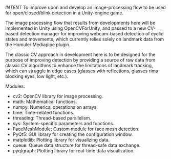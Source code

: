
*INTENT*
To improve upon and develop an image-processing flow to be used for open/closed/blink detection in a Unity-engine game.

The image processing flow that results from developments here will be implemented in Unity using OpenCVForUnity, 
and passed to a new CV-based detection manager for improving webcam-based detection of eyelid states and movements, which currently relies solely on landmark data from the Homuler Mediapipe plugin.

The classic CV approach in development here is to be designed for the purpose of improving detection by providing 
a source of raw data from classic CV algorithms to enhance the limitations of landmark tracking, which can struggle 
in edge cases (glasses with reflections, glasses rims blocking eyes, low light, etc.).

Modules:
- cv2: OpenCV library for image processing.
- math: Mathematical functions.
- numpy: Numerical operations on arrays.
- time: Time-related functions.
- threading: Thread-based parallelism.
- sys: System-specific parameters and functions.
- FaceMeshModule: Custom module for face mesh detection.
- PyQt5: GUI library for creating the configuration window.
- matplotlib: Plotting library for visualizing data.
- queue: Queue data structure for thread-safe data exchange.
- pyqtgraph: Plotting library for real-time data visualization.
